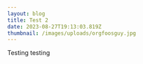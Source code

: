 ```yaml
---
layout: blog
title: Test 2
date: 2023-08-27T19:13:03.819Z
thumbnail: /images/uploads/orgfoosguy.jpg
---
```

T﻿esting testing